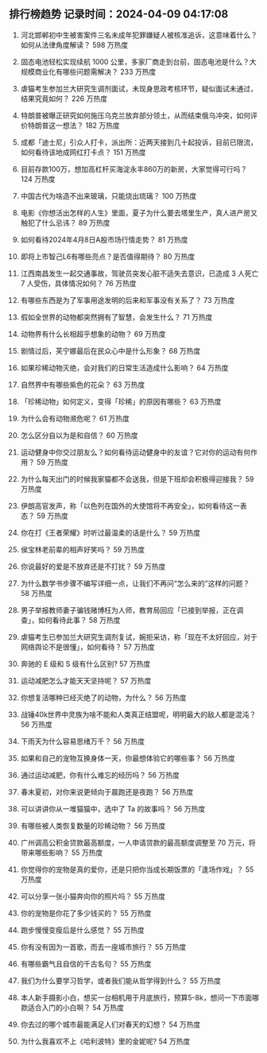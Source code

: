 
## 排行榜趋势 记录时间：2024-04-09 04:17:08
  
  1. 河北邯郸初中生被害案件三名未成年犯罪嫌疑人被核准追诉，这意味着什么？如何从法律角度解读？ 598 万热度
    
  2. 固态电池轻松实现续航 1000 公里，多家厂商走到台前，固态电池是什么？大规模商业化有哪些问题需解决？ 233 万热度
    
  3. 虐猫考生参加兰大研究生调剂面试，未现身思政考核环节，疑似面试未通过，结果究竟如何？ 226 万热度
    
  4. 特朗普被曝正研究如何施压乌克兰放弃部分领土，从而结束俄乌冲突，如何评价特朗普这一想法？ 182 万热度
    
  5. 成都「迪士尼」引众人打卡，派出所：近两天接到几十起投诉，目前已限流，如何看待该地成网红打卡点？ 151 万热度
    
  6. 目前存款100万，想加高杠杆买海淀永丰860万的新房，大家觉得可行吗？ 124 万热度
    
  7. 中国古代为啥造不出来玻璃，只能烧出琉璃？ 100 万热度
    
  8. 电影《你想活出怎样的人生》里面，夏子为什么要去塔里生产，真人进产房又触犯了什么忌讳？ 89 万热度
    
  9. 如何看待2024年4月8日A股市场行情走势？ 81 万热度
    
  10. 即将上市智己L6有哪些亮点？是否值得期待？ 80 万热度
    
  11. 江西南昌发生一起交通事故，驾驶员突发心脏不适失去意识，已造成 3 人死亡 7 人受伤，具体情况如何？ 76 万热度
    
  12. 有哪些东西是为了军事用途发明的后来和军事没有关系了？ 73 万热度
    
  13. 假如全世界的动物都突然拥有了智慧，会发生什么？ 71 万热度
    
  14. 动物界有什么长相超乎想象的动物？ 69 万热度
    
  15. 剧情过后，芙宁娜最后在民众心中是什么形象？ 68 万热度
    
  16. 如果珍稀动物灭绝，会对我们的日常生活造成什么影响？ 64 万热度
    
  17. 自然界中有哪些紫色的花朵？ 63 万热度
    
  18. 「珍稀动物」如何定义，变得「珍稀」的原因有哪些？ 63 万热度
    
  19. 为什么会有动物濒危呢？ 61 万热度
    
  20. 怎么区分自以为是和自信？ 60 万热度
    
  21. 运动健身中你交过朋友么？如何看待运动健身中的友谊？它对你的运动有何作用？ 59 万热度
    
  22. 为什么每天出门的时候我家猫都不会送我，但是下班却会积极得迎接我？ 59 万热度
    
  23. ​伊朗高官发声，称「以色列在国外的大使馆将不再安全」，如何看待这一表态？ 59 万热度
    
  24. 你在打《王者荣耀》时听过最温柔的话是什么？ 59 万热度
    
  25. 侯宝林老前辈的相声好笑吗？ 59 万热度
    
  26. 你说最好的爱是不放弃还是不打扰？ 59 万热度
    
  27. 为什么数学书步骤不编写详细一点，让我们不再问“怎么来的”这样的问题？ 58 万热度
    
  28. 男子举报教师妻子骗钱赌博枉为人师，教育局回应「已接到举报，正在调查」，如何看待此事？ 58 万热度
    
  29. 虐猫考生已参加兰大研究生调剂复试，婉拒采访，称「现在不太好回应，对于网络舆论不是很懂」，如何看待？ 57 万热度
    
  30. 奔驰的 E 级和 S 级有什么区别? 57 万热度
    
  31. 运动减肥怎么才能天天坚持呢？ 57 万热度
    
  32. 你想复活哪种已经灭绝了的动物，为什么？ 56 万热度
    
  33. 战锤40k世界中灵族为啥不能和人类真正结盟呢，明明最大的敌人都是混沌？ 56 万热度
    
  34. 下雨天为什么容易思绪万千？ 56 万热度
    
  35. 如果和自己的宠物互换身体一天，你最想体验它的哪些事？ 56 万热度
    
  36. 通过运动减肥，你有什么难忘的经历吗？ 56 万热度
    
  37. 春末夏初，对你来说更倾向于晨跑还是夜跑？ 56 万热度
    
  38. 可以讲讲你从一堆猫猫中，选中了 Ta 的故事吗？ 56 万热度
    
  39. 有哪些被人类恢复数量的珍稀动物？ 56 万热度
    
  40. 广州调高公积金贷款最高额度，一人申请贷款的最高额度调整至 70 万元，将带来哪些影响？ 55 万热度
    
  41. 你觉得你的宠物是真的爱你，还是只把你当成长期饭票的「逢场作戏」？ 55 万热度
    
  42. 可以分享一张小猫奔向你的照片吗？ 55 万热度
    
  43. 你的宠物是你花了多少钱买的？ 55 万热度
    
  44. 跑步慢慢变瘦后是什么感觉？ 55 万热度
    
  45. 你有没有因为一首歌，而去一座城市旅行？ 55 万热度
    
  46. 有哪些霸气且自信的千古名句？ 55 万热度
    
  47. 我们为什么要学习哲学，或者我们能从哲学得到什么？ 55 万热度
    
  48. 本人新手摄影小白，想买一台相机用于月底旅行，预算5-8k，想问一下市面哪款适合入门的小白啊？ 54 万热度
    
  49. 你去过的哪个城市最能满足人们对春天的幻想？ 54 万热度
    
  50. 为什么我喜欢不上《哈利波特》里的金妮呢? 54 万热度
    